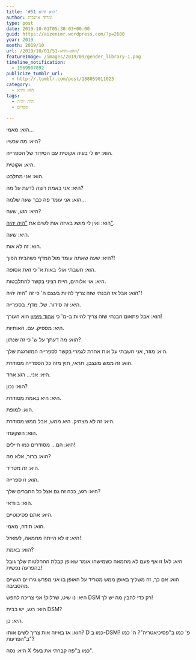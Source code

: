 ```yaml
---
title: 'הוא והיא #51'
author: נמרוד איזנברג
type: post
date: 2019-10-01T05:30:03+00:00
guid: https://aizenimr.wordpress.com/?p=2680
year: 2019
month: 2019/10
url: /2019/10/01/הוא-והיא-51/
featureImage: /images/2019/09/gender_library-1.png
timeline_notification:
  - 1569907892
publicize_tumblr_url:
  - http://.tumblr.com/post/188059011023
category:
  - הוא והיא
tags:
  - היה יהיה
  - ספרים

---
```

<span lang="he-IL">הוא</span><span lang="en-US">: </span><span lang="he-IL">מאמי</span><span lang="en-US">...</span>

<span lang="he-IL">היא</span><span lang="en-US">: </span><span lang="he-IL">מה עכשיו</span><span lang="en-US">?</span>

<span lang="he-IL">הוא</span><span lang="en-US">: </span><span lang="he-IL">יש לי בעיה אקוטית עם הסידור של הספרייה</span><span lang="en-US">.</span>

<span lang="he-IL">היא</span><span lang="en-US">: </span><span lang="he-IL">אקוטית</span><span lang="en-US">.</span>

<span lang="he-IL">הוא</span><span lang="en-US">: </span><span lang="he-IL">אני מתלבט.</span>

<span lang="he-IL">היא</span><span lang="en-US">: </span><span lang="he-IL">אני באמת רוצה לדעת על מה</span><span lang="en-US">?</span>

<span lang="he-IL">הוא</span><span lang="en-US">: </span><span lang="he-IL">אני עומד פה כבר שעה שלמה</span><span lang="en-US">...</span>

<span lang="he-IL">היא</span><span lang="en-US">: </span><span lang="he-IL">רגע, שעה?</span>

<span lang="he-IL">הוא</span><span lang="en-US">: </span><span lang="he-IL">ואין לי מושג באיזה אות לשים את </span>[<span lang="en-US">"</span><span lang="he-IL">היה יהיה"</span>][1]<span lang="en-US">.</span>

היא: שעה.

הוא: זה לא אות.

היא: שעה שאתה עומד מול המדף כשהבית הפוך?!

הוא: חשבתי אולי באות א' כי זאת אסופה.

היא: אוי אלוהים, היית רציני בקשר להתלבטות.

הוא: אבל אז הבנתי שזה צריך להיות בעצם ה' כי זה "היה יהיה"!

היא: זה סידור. של. מדף. בספרייה.

הוא: אבל פתאום הבנתי שזה צריך להיות ב-מ' כי [אהוד מימון][2] הוא העורך!

היא: מספיק. עם. האותיות.

הוא: מה דעתך על ש' כי זה שנתון?

היא: מוזר, אני חשבתי על אות אחרת לגמרי בקשר לספרייה המזורגגת שלך.

הוא: זה ממש מעצבן. תראי, חוץ מזה כל הספרייה מסודרת.

היא: אני... רגע אחד.

הוא: נכון?

היא: היא באמת מסודרת.

הוא: למופת.

היא: זה לא מצחיק. היא ממש, אבל ממש מסודרת.

הוא: השקעתי.

היא: הם... מסודרים כמו חיילים!

הוא: ברור, אלא מה?

היא: זה מטריד.

הוא: זו ספרייה.

היא: רגע, ככה זה גם אצל כל החברים שלך?

הוא: בוודאי.

היא: אתם פסיכוטיים.

הוא: תודה, מאמי.

היא: זו לא הייתה מחמאה, לעזאזל!

הוא: באמת?

היא: לא! זו אף פעם לא מחמאה כשמישהו אומר שאופן קבלת ההחלטות שלך גובל בהפרעה נפשית!

הוא: אם כך, זה משליך באופן ממש מטריד על האופן בו אני מפרש גירויים רגשיים מהסביבה.

היא: נו שיט, שרלוק! אני צריכה לחפש DSM רק כדי להבין מה יש לך!

הוא: רגע, יש בבית DSM?

היא: כן.

הוא: אז באיזה אות צריך לשים אותו? D כמו ב-DSM? פ' כמו ב"פסיכיאטריה"? ה' כמו ב"הפרעות"?

היא: נסה X כמו ב"פה קברתי את בעלי".

 [1]: http://annual.sf-f.org.il/
 [2]: https://my2centssf.blogspot.com/